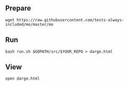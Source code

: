 ## Prepare
```
wget https://raw.githubusercontent.com/tests-always-included/mo/master/mo
```

## Run
```
bash run.sh $GOPATH/src/$YOUR_REPO > darge.html
```

## View
```
open darge.html
```
